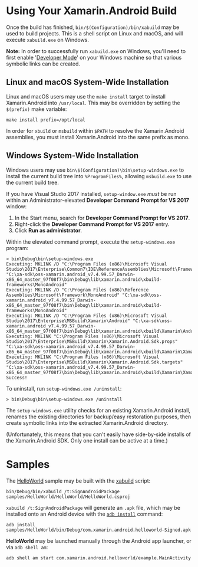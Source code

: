 # Using Your Xamarin.Android Build

Once the build has finished, `bin/$(Configuration)/bin/xabuild` may be
used to build projects. This is a shell script on Linux and macOS,
and will execute `xabuild.exe` on Windows.

**Note:** In order to successfully run `xabuild.exe` on Windows, you'll
need to first enable '[Developer Mode][win-dev-settings]' on your Windows
machine so that various symbolic links can be created.

[win-dev-settings]: https://docs.microsoft.com/en-us/windows/uwp/get-started/enable-your-device-for-development#accessing-settings-for-developers

## Linux and macOS System-Wide Installation

Linux and macOS users may use the `make install` target to install
Xamarin.Android into `/usr/local`. This may be overridden by setting
the `$(prefix)` make variable:

	make install prefix=/opt/local

In order for `xbuild` or `msbuild` within `$PATH` to resolve the
Xamarin.Android assemblies, you must install Xamarin.Android into the
same prefix as mono.


## Windows System-Wide Installation

Windows users may use `bin\$(Configuration)\bin\setup-windows.exe` to
install the current build tree into `%ProgramFiles%`, allowing
`msbuild.exe` to use the current build tree.

If you have Visual Studio 2017 installed, `setup-window.exe` *must* be run
within an Administrator-elevated **Developer Command Prompt for VS 2017**
window:

 1. In the Start menu, search for **Developer Command Prompt for VS 2017**.
 2. Right-click the **Developer Command Prompt for VS 2017** entry.
 3. Click **Run as administrator**.

Within the elevated command prompt, execute the `setup-windows.exe` program:

	> bin\Debug\bin\setup-windows.exe
	Executing: MKLINK /D "C:\Program Files (x86)\Microsoft Visual Studio\2017\Enterprise\Common7\IDE\ReferenceAssemblies\Microsoft\Framework\MonoAndroid" "C:\xa-sdk\oss-xamarin.android_v7.4.99.57_Darwin-x86_64_master_97f08f7\bin\Debug\lib\xamarin.android\xbuild-frameworks\MonoAndroid"
	Executing: MKLINK /D "C:\Program Files (x86)\Reference Assemblies\Microsoft\Framework\MonoAndroid" "C:\xa-sdk\oss-xamarin.android_v7.4.99.57_Darwin-x86_64_master_97f08f7\bin\Debug\lib\xamarin.android\xbuild-frameworks\MonoAndroid"
	Executing: MKLINK /D "C:\Program Files (x86)\Microsoft Visual Studio\2017\Enterprise\MSBuild\Xamarin\Android" "C:\xa-sdk\oss-xamarin.android_v7.4.99.57_Darwin-x86_64_master_97f08f7\bin\Debug\lib\xamarin.android\xbuild\Xamarin\Android"
	Executing: MKLINK "C:\Program Files (x86)\Microsoft Visual Studio\2017\Enterprise\MSBuild\Xamarin\Xamarin.Android.Sdk.props" "C:\xa-sdk\oss-xamarin.android_v7.4.99.57_Darwin-x86_64_master_97f08f7\bin\Debug\lib\xamarin.android\xbuild\Xamarin\Xamarin.Android.Sdk.props"
	Executing: MKLINK "C:\Program Files (x86)\Microsoft Visual Studio\2017\Enterprise\MSBuild\Xamarin\Xamarin.Android.Sdk.targets" "C:\xa-sdk\oss-xamarin.android_v7.4.99.57_Darwin-x86_64_master_97f08f7\bin\Debug\lib\xamarin.android\xbuild\Xamarin\Xamarin.Android.Sdk.targets"
	Success!

To uninstall, run `setup-windows.exe /uninstall`:

	> bin\Debug\bin\setup-windows.exe /uninstall

The `setup-windows.exe` utility checks for an existing Xamarin.Android install,
renames the existing directories for backup/easy restoration purposes, then
create symbolic links into the extracted Xamarin.Android directory.

(Unfortunately, this means that you can't easily have side-by-side installs
of the Xamarin.Android SDK. Only one install can be active at a time.)

# Samples

The [HelloWorld](samples/HelloWorld) sample may be built with the
[xabuild](tools/scripts/xabuild) script:

    bin/Debug/bin/xabuild /t:SignAndroidPackage samples/HelloWorld/HelloWorld/HelloWorld.csproj

`xabuild /t:SignAndroidPackage` will generate an `.apk` file, which may be
installed onto an Android device with the [`adb install`][adb-commands]
command:

[adb-commands]: http://developer.android.com/tools/help/adb.html#commandsummary

    adb install samples/HelloWorld/bin/Debug/com.xamarin.android.helloworld-Signed.apk

**HelloWorld** may be launched manually through the Android app launcher,
or via `adb shell am`:

    adb shell am start com.xamarin.android.helloworld/example.MainActivity
